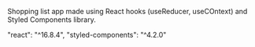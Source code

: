 Shopping list app made using React hooks (useReducer, useCOntext) and Styled Components library.

"react": "^16.8.4",
"styled-components": "^4.2.0"